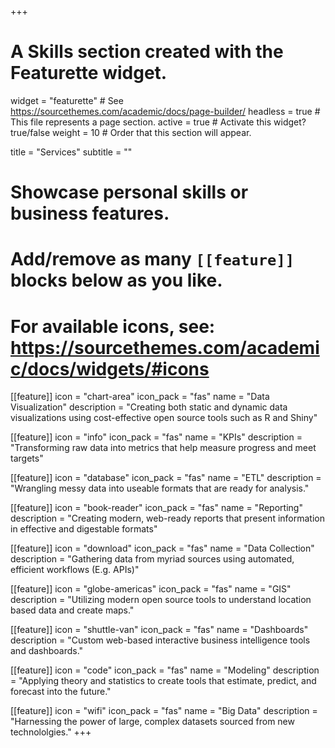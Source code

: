 +++
# A Skills section created with the Featurette widget.
widget = "featurette"  # See https://sourcethemes.com/academic/docs/page-builder/
headless = true  # This file represents a page section.
active = true  # Activate this widget? true/false
weight = 10  # Order that this section will appear.

title = "Services"
subtitle = ""

# Showcase personal skills or business features.
# 
# Add/remove as many `[[feature]]` blocks below as you like.
# 
# For available icons, see: https://sourcethemes.com/academic/docs/widgets/#icons

[[feature]]
  icon = "chart-area"
  icon_pack = "fas"
  name = "Data Visualization"
  description = "Creating both static and dynamic data visualizations using cost-effective open source tools such as R and Shiny"
  
[[feature]]
  icon = "info"
  icon_pack = "fas"
  name = "KPIs"
  description = "Transforming raw data into metrics that help measure progress and meet targets"
  
[[feature]]
  icon = "database"
  icon_pack = "fas"
  name = "ETL"
  description = "Wrangling messy data into useable formats that are ready for analysis."

[[feature]]
  icon = "book-reader"
  icon_pack = "fas"
  name = "Reporting"
  description = "Creating modern, web-ready reports that present information in effective and digestable formats"

[[feature]]
  icon = "download"
  icon_pack = "fas"
  name = "Data Collection"
  description = "Gathering data from myriad sources using automated, efficient workflows (E.g. APIs)"
  
[[feature]]
  icon = "globe-americas"
  icon_pack = "fas"
  name = "GIS"
  description = "Utilizing modern open source tools to understand location based data and create maps."
  
[[feature]]
  icon = "shuttle-van"
  icon_pack = "fas"
  name = "Dashboards"
  description = "Custom web-based interactive business intelligence tools and dashboards."

[[feature]]
  icon = "code"
  icon_pack = "fas"
  name = "Modeling"
  description = "Applying theory and statistics to create tools that estimate, predict, and forecast into the future."

[[feature]]
  icon = "wifi"
  icon_pack = "fas"
  name = "Big Data"
  description = "Harnessing the power of large, complex datasets sourced from new technololgies."
+++
